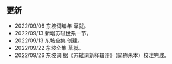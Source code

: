 ## 更新
- 2022/09/08 东坡词编年 草就。
- 2022/09/13 新增苏轼世系一节。
- 2022/09/13 东坡全集 创建。
- 2022/09/22 东坡全集 草就。
- 2022/09/26 东坡词 据《苏轼词新释辑评》（简称朱本）校注完成。
